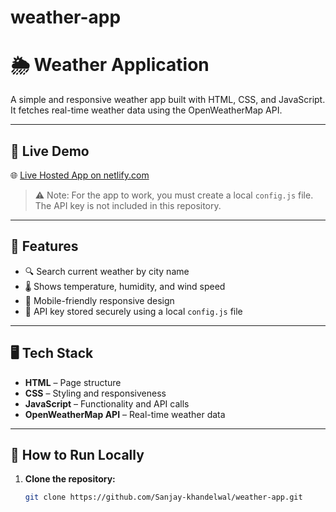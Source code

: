 # weather-app


# 🌦️ Weather Application

A simple and responsive weather app built with HTML, CSS, and JavaScript. It fetches real-time weather data using the OpenWeatherMap API.

---

## 🔗 Live Demo

🌐 [Live Hosted App on netlify.com](https://climesync.netlify.app)

> ⚠️ Note: For the app to work, you must create a local `config.js` file. The API key is not included in this repository.

---

## 📌 Features

- 🔍 Search current weather by city name
- 🌡️ Shows temperature, humidity, and wind speed
- 📱 Mobile-friendly responsive design
- 🔐 API key stored securely using a local `config.js` file

---

## 🖥️ Tech Stack

- **HTML** – Page structure
- **CSS** – Styling and responsiveness
- **JavaScript** – Functionality and API calls
- **OpenWeatherMap API** – Real-time weather data

---

## 🚀 How to Run Locally

1. **Clone the repository:**
   ```bash
   git clone https://github.com/Sanjay-khandelwal/weather-app.git
